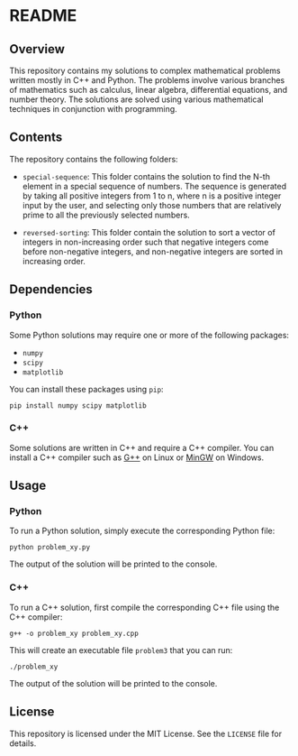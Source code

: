 
# README

## Overview

This repository contains my solutions to complex mathematical problems written mostly in C++ and Python. The problems involve various branches of mathematics such as calculus, linear algebra, differential equations, and number theory. The solutions are solved using various mathematical techniques in conjunction with programming.

## Contents

The repository contains the following folders:

-   `special-sequence`: This folder contains the solution to find the N-th element in a special sequence of numbers. The sequence is generated by taking all positive integers from 1 to n, where n is a positive integer input by the user, and selecting only those numbers that are relatively prime to all the previously selected numbers.

-   `reversed-sorting`: This folder contain the solution to sort a vector of integers in non-increasing order such that negative integers come before non-negative integers, and non-negative integers are sorted in increasing order.

## Dependencies

### Python
Some Python solutions may require one or more of the following packages:

-   `numpy`
-   `scipy`
-   `matplotlib`

You can install these packages using `pip`:

`pip install numpy scipy matplotlib`

### C++
Some solutions are written in C++ and require a C++ compiler. You can install a C++ compiler such as [G++](https://pkgs.org/download/g++) on Linux or [MinGW](https://www.mingw-w64.org) on Windows.

## Usage

### Python

To run a Python solution, simply execute the corresponding Python file:

`python problem_xy.py` 

The output of the solution will be printed to the console.

### C++
To run a C++ solution, first compile the corresponding C++ file using the C++ compiler:

`g++ -o problem_xy problem_xy.cpp` 

This will create an executable file `problem3` that you can run:

`./problem_xy` 

The output of the solution will be printed to the console.
## License
This repository is licensed under the MIT License. See the `LICENSE` file for details.
